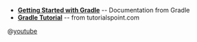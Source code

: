 <panel header=":paperclip: Resources" expanded> 

* [**Getting Started with Gradle**](https://gradle.org/docs/#getting-started) -- Documentation from Gradle
* [**Gradle Tutorial**](http://www.tutorialspoint.com/gradle/) -- from tutorialspoint.com

<panel type="seamless" header="{{ icon_video }} Working With Gradle in Intellij IDEA (6 minutes)">

@[youtube](JwPYjnhah3g)

</panel> 

</panel>